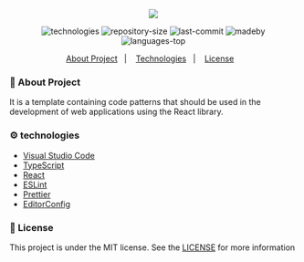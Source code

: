 <p align="center">
  <img src="https://raw.githubusercontent.com/jhonatanffelipe/Template-React-ESLint-Prettier-EditorConfig/master/assets/Banner.png?token=AM7WMRG447T5BQZLN3ZTGNC7EDSQ4">
</p>

    
<p align="center">
   <img alt="technologies" src="https://img.shields.io/github/languages/count/jhonatanffelipe/github-explorer?color=a8a8b3">
   <img alt="repository-size" src="https://img.shields.io/github/repo-size/jhonatanffelipe/github-explorer?color=a8a8b3">
   <img alt="last-commit" src="https://img.shields.io/github/last-commit/jhonatanffelipe/github-explorer?color=a8a8b3">
   <img alt="madeby" src="https://img.shields.io/badge/made%20by-jhonatanffelipe-%20?color=a8a8b3">
   <img alt="languages-top" src="https://img.shields.io/github/languages/top/jhonatanffelipe/github-explorer?color=a8a8b3">
</p> 

<p align="center">
  <a href="#rocket-about-project">About Project</a>&nbsp;&nbsp;&nbsp;|&nbsp;&nbsp;&nbsp;
  <a href="#gear-technologies">Technologies</a>&nbsp;&nbsp;&nbsp;|&nbsp;&nbsp;&nbsp;
  <a href="#memo-license">License</a>&nbsp;&nbsp;&nbsp;
</p>

   
### :rocket: About Project

It is a template containing code patterns that should be used in the development of web applications using the React library.


### :gear: technologies

- [Visual Studio Code](https://code.visualstudio.com/)
- [TypeScript](https://www.typescriptlang.org/)
- [React](https://pt-br.reactjs.org/)
- [ESLint](https://eslint.org/)
- [Prettier](https://prettier.io/)
- [EditorConfig](https://editorconfig.org/)

### :memo: License

This project is under the MIT license. See the [LICENSE](https://github.com/jhonatanffelipe/Template-React-ESLint-Prettier-EditorConfig/blob/master/LICENSE) for more information



